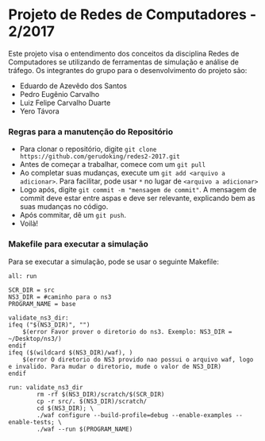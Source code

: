 # Projeto de Redes de Computadores - 2/2017
Este projeto visa o entendimento dos conceitos da disciplina Redes de Computadores se utilizando de ferramentas de simulação e análise de tráfego.
Os integrantes do grupo para o desenvolvimento do projeto são:
  * Eduardo de Azevêdo dos Santos
  * Pedro Eugênio Carvalho
  * Luiz Felipe Carvalho Duarte
  * Yero Távora

### Regras para a manutenção do Repositório

  * Para clonar o repositório, digite `git clone https://github.com/gerudoking/redes2-2017.git`
  * Antes de começar a trabalhar, comece com um `git pull`
  * Ao completar suas mudanças, execute um `git add <arquivo a adicionar>`. Para facilitar, pode usar `*` no lugar de `<arquivo a adicionar>`
  * Logo após, digite `git commit -m "mensagem de commit"`. A mensagem de commit deve estar entre aspas e deve ser relevante, explicando bem as suas mudanças no código.
  * Após commitar, dê um `git push`.
  * Voilà!
  
### Makefile para executar a simulação
Para se executar a simulação, pode se usar o seguinte Makefile:

```
all: run

SCR_DIR = src
NS3_DIR = #caminho para o ns3
PROGRAM_NAME = base

validate_ns3_dir:
ifeq ("$(NS3_DIR)", "")
	$(error Favor prover o diretorio do ns3. Exemplo: NS3_DIR = ~/Desktop/ns3/)
endif
ifeq ($(wildcard $(NS3_DIR)/waf), )
	$(error O diretorio do NS3 provido nao possui o arquivo waf, logo e invalido. Para mudar o diretorio, mude o valor de NS3_DIR)
endif

run: validate_ns3_dir
		rm -rf $(NS3_DIR)/scratch/$(SCR_DIR)
		cp -r src/. $(NS3_DIR)/scratch/
		cd $(NS3_DIR); \
		./waf configure --build-profile=debug --enable-examples --enable-tests; \
		./waf --run $(PROGRAM_NAME)
  ```
